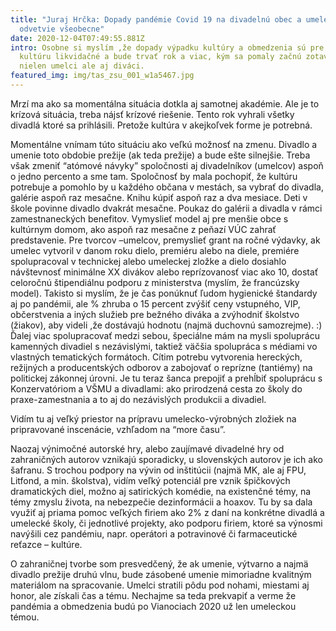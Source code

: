 ```yaml
---
title: "Juraj Hrčka: Dopady pandémie Covid 19 na divadelnú obec a umelecké
  odvetvie všeobecne"
date: 2020-12-04T07:49:55.881Z
intro: Osobne si myslím ,že dopady výpadku kultúry a obmedzenia sú pre našu
  kultúru likvidačné a bude trvať rok a viac, kým sa pomaly začnú zotavovať
  nielen umelci ale aj diváci.
featured_img: img/tas_zsu_001_w1a5467.jpg
---
```

Mrzí ma ako sa momentálna situácia dotkla aj samotnej akadémie. Ale je to krízová situácia, treba nájsť krízové riešenie. Tento rok vyhrali všetky divadlá ktoré sa prihlásili. Pretože kultúra v akejkoľvek forme je potrebná.

Momentálne vnímam túto situáciu ako veľkú možnosť na zmenu. Divadlo a umenie toto obdobie prežije (ak teda prežije) a bude ešte silnejšie.
Treba však  zmeniť “atómové návyky” spoločnosti aj divadelníkov (umelcov) aspoň o jedno percento a sme tam. Spoločnosť by mala pochopiť, že kultúru potrebuje a pomohlo by u každého občana v mestách, sa vybrať do divadla, galérie aspoň raz mesačne. Knihu kúpiť aspoň raz a dva mesiace. Deti v škole povinne divadlo dvakrát mesačne. Poukaz do galérii a divadla v rámci zamestnaneckých benefitov. Vymyslieť model aj pre menšie obce s kultúrnym domom, ako aspoň raz mesačne z peňazí VÚC zahrať predstavenie.
Pre tvorcov –umelcov, premyslieť grant na ročné výdavky, ak umelec vytvoril v danom roku dielo, premiéru alebo na diele, premiére spolupracoval v technickej alebo umeleckej zložke a dielo dosiahlo návštevnosť minimálne XX divákov alebo reprízovanosť viac ako 10, dostať celoročnú štipendiálnu podporu z ministerstva (myslím, že francúzsky model).
Takisto si myslím, že je čas ponúknuť ľudom hygienické štandardy aj po pandémii, ale % zhruba o 15 percent zvýšiť ceny vstupného, VIP, občerstvenia a iných služieb pre bežného diváka a zvýhodniť školstvo (žiakov), aby videli ,že dostávajú hodnotu (najmä duchovnú samozrejme). :)
Ďalej viac spolupracovať medzi sebou, špeciálne mám na mysli spoluprácu kamenných divadiel s nezávislými, taktiež väčšia spolupráca s médiami vo vlastných tematických formátoch.
Cítim potrebu vytvorenia hereckých, režijných a producentských odborov a zabojovať o reprízne (tantiémy) na politickej zákonnej úrovni.
Je tu teraz šanca prepojiť a prehĺbiť spoluprácu s Konzervatóriom a VŠMU a divadlami: ako prirodzená cesta zo školy do praxe-zamestnania a to aj do nezávislých produkcii a divadiel.

Vidím tu aj veľký priestor na prípravu umelecko-výrobných zložiek na pripravované inscenácie, vzhľadom na “more času”.

Naozaj výnimočné autorské hry, alebo zaujímavé divadelné hry od zahraničných autorov vznikajú sporadicky, u slovenských autorov je ich ako šafranu. S trochou podpory na vývin od inštitúcii (najmä MK, ale aj FPU, Litfond, a min. školstva), vidím veľký potenciál pre vznik špičkových dramatických diel, možno aj satirických komédie, na existenčné témy, na témy zmyslu života, na nebezpečie dezinformácii a hoaxov. Tu by sa dala využiť aj priama pomoc veľkých firiem ako 2% z daní na konkrétne divadlá a umelecké školy, či jednotlivé projekty, ako podporu firiem, ktoré sa výnosmi navýšili cez pandémiu, napr. operátori a potravinové či farmaceutické reťazce – kultúre.

O zahraničnej tvorbe som presvedčený, že ak umenie, výtvarno a najmä divadlo prežije druhú vlnu, bude zásobené umenie mimoriadne kvalitným materiálom na spracovanie.  Umelci stratili pôdu pod nohami, miestami aj honor, ale získali čas a tému.
Nechajme sa teda prekvapiť a verme že pandémia a obmedzenia budú po Vianociach 2020 už len umeleckou témou.